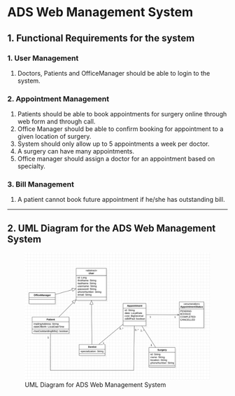 # ADS Web Management System


## 1. Functional Requirements for the system

### 1. User Management

1. Doctors, Patients and OfficeManager should be able to login to the system.

### 2. Appointment Management

1. Patients should be able to book appointments for surgery online through web form and through call.
2. Office Manager should be able to confirm booking for appointment to a given location of surgery.
3. System should only allow up to 5 appointments a week per doctor.
4. A surgery can have many appointments.
5. Office manager should assign a doctor for an appointment based on specialty.

### 3. Bill Management

1. A patient cannot book future appointment if he/she has outstanding bill.


---

## 2. UML Diagram for the ADS Web Management System

<figure>
    <img src="./diagrams/surgery-management-system.png" alt="UML Diagram for ADS Web Management System" />
    <figcaption>UML Diagram for ADS Web Management System</figcaption>
</figure>
